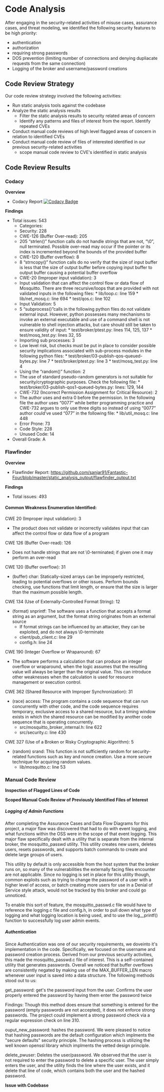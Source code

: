 # Code Analysis 

After engaging in the security-related activities of misuse cases, assurance cases, and threat modeling, we identified the following security features to be high priority:
- authentication
- authorization 
- requiring strong passwords
- DOS prevention (limiting number of connections and denying dupliacate requests from the same connection)
- Logging of the broker and username/password creations

## Code Review Strategy

Our code review strategy involved the following activities:
* Run static analysis tools against the codebase
* Analyze the static analysis results
  * Filter the static analysis results to security related areas of concern
  * Identify any patterns and files of interest from the report.  Identify repeated CVEs
* Conduct manual code reviews of high level flagged areas of concern in relation to identified CVEs
* Conduct manual code review of files of interested identified in our previous security-related activities
  * scope manual code review to CVE's identified in static analysis 

## Code Review Results

### Codacy

**Overview**
- Codacy Report [![Codacy Badge](https://api.codacy.com/project/badge/Grade/54e5a5c7877d4c6a948a249c66a856ef)](https://www.codacy.com/app/sanjar91/mosquitto?utm_source=github.com&amp;utm_medium=referral&amp;utm_content=ppeters0502/mosquitto&amp;utm_campaign=Badge_Grade)

**Findings**

* Total issues:	543
  * Categories:
   * Security:	228
    * CWE-126 (Buffer Over-read): 205
     * 205 “strlen()” function calls do not handle strings that are not, “\0”, null terminated. Possible over-read may occur if the pointer or its index is incremented beyond the bounds of the provided buffer
     * CWE-120 (Buffer overflow): 8
     * 8 “strncopy()” function calls do no verify that the size of input buffer is less that the size of output buffer before copying input buffer to output buffer causing a potential buffer overflow
    * CWE-20 (Improper input validation): 3
     * Input validation that can affect the control flow or data flow of Mosquitto. There are three recursive/loops that are provided with not validated inputs in the following files:
      * lib/loop.c: line 159
      * lib/net_mosq.c: line 694
      * test/qos.c: line 102
    * Input Validation: 5
     * 5 “subprocess()”calls in the following python files do not validate external input. However, python possesses many mechanisms to invoke an external executable and use of a command shell is not vulnerable to shell injection attacks, but care should still be taken to ensure validity of input:
      * test/broker/ptest.py: lines 114, 125, 137
      * test/mosq_test.py: lines 32, 55
    * Importing sub processes: 3
     * Low level risk, but checks must be put in place to consider possible security implications associated with sub-process modules in the following python files:
      * test/broker/03-publish-qos-queued-bytes.py: line 7
      * test/broker/ptest.py: line 3
      * test/mosq_test.py: line 4
    * Using the “random()” function: 2
     * The use of standard pseudo-random generators is not suitable for security/cryptographic purposes. Check the following file:
      * test/broker/03-publish-qos1-queued-bytes.py: lines: 129, 144
    * CWE-732 (Incorrect Permission Assignment for Critical Resource): 2
     * The author uses and extra 0 before the permission. In the following file the author uses “0077” while better programming practice and CWE-732 argues to only use three digits so instead of using “0077” author could’ve used “077” in the following file:
      * lib/util_mosq.c: line 448
   * Error Prone:	73
   * Code Style:	228
   * Unused Code:	14
* Overall Grade: A


### Flawfinder

**Overview**
- Flawfinder Report: https://github.com/sanjar91/Fantastic-Four/blob/master/static_analysis_output/flawfinder_output.txt 

**Findings**

* Total issues: 493

#### Common Weakness Enumeration Identified: 

CWE 20 (Improper input validation): 3 
- The product does not validate or incorrectly validates input that can affect the control flow or data flow of a program

CWE 126 (Buffer Over-read):  126 
- Does not handle strings that are not \0-terminated; if given one it may perform an over-read

CWE 120 (Buffer overflow): 31
- (buffer) char: Statically-sized arrays can be improperly restricted, leading to potential overflows or other issues. Perform bounds checking, use functions that limit length, or ensure that the size is larger than the maximum possible length.

CWE 134 (Use of Externally-Controlled Format String): 12
- (format) snprintf: The software uses a function that accepts a format string as an argument, but the format string originates from an external source
  - If format strings can be influenced by an attacker, they can be exploited, and do not always \0-terminate
   - client/pub_client.c: line 29
   - config.h: line 24

CWE 190 (Integer Overflow or Wraparound): 67
- The software performs a calculation that can produce an integer overflow or wraparound, when the logic assumes that the resulting value will always be larger than the original value. This can introduce other weaknesses when the calculation is used for resource management or execution control.

CWE 362 (Shared Resource with Improper Synchronization): 31
- (race) access: The program contains a code sequence that can run concurrently with other code, and the code sequence requires temporary, exclusive access to a shared resource, but a timing window exists in which the shared resource can be modified by another code sequence that is operating concurrently.
  - src/mosquitto_broker_internal.h: line 622
  - src/security.c: line 430

CWE 327 (Use of a Broken or Risky Cryptographic Algorithm): 5
- (random) srand: This function is not sufficiently random for security-related functions such as key and nonce creation. Use a more secure technique for acquiring random values.
  - lib/mosquitto.c: line 53




### Manual Code Review

**Inspection of Flagged Lines of Code**

**Scoped Manual Code Review of Previously Identified Files of Interest**
##### Logging of Admin Functions
After completing the Assurance Cases and Data Flow Diagrams for this project, a major flaw was discovered that had to do with event logging, and what functions within the OSS were in the scope of that event logging. This major flaw specifically dealt with a utility that is separate from the internal broker, the mosquitto_passwd utility. This utility creates new users, deletes users, resets passwords, and supports batch commands to create and delete large groups of users. 

This utility by default is only accessible from the host system that the broker runs on, so many of the vulnerabilities the externally facing files encounter are not applicable. Since no logging is set in place for this utility though, common exploits such as trying to change the password of a user with a higher level of access, or batch creating more users for use in a Denial of Service style attack, would not be tracked by this broker and could go unnoticed.

To enable this sort of feature, the mosquitto_passwd.c file would have to reference the logging.c file and config.h, in order to pull down what type of logging and what logging location is being used, and to use the log\_\_printf() function to successfully log user admin events. 

##### Authentication
Since Authentication was one of our security requirements, we doveinto it's implementation in the code.  Specifically, we focused on the username and password creation process.  Derived from our previous security activities, this made the mosquitto_passwd.c file of interest.  This is a self-contained utility that generates passwords.  Overall we noticed that buffer overflows are consistently negated by making use of the MAX_BUFFER_LEN macro whenever user input is saved into a data structure. The following methods stood out to us:
 
get_password: get's the password input from the user. Confirms the user properly entered the password by having them enter the password twice

Findings: Though this method does ensure that something is entered for the password (empty passwords are not accepted), it does not enforce strong passwords. The project could implement a strong password check via a regular expression check on line 310.  

ouput_new_password: hashes the password.  We were pleased to notice that hashing passwords are the default configuration which implments the "secure defaults" security principle.  The hashing process is utilizing the well known openssl library which implments the vetted design principle.

delete_pwuser:  Deletes the user/password.  We observed that the user is not required to enter the password to delete a specific user.  The user simply enters the user, and the utility finds the line where the user exists, and it delete that line of code, which contains both the user and the hashed password. 


**Issue with Codebase**
